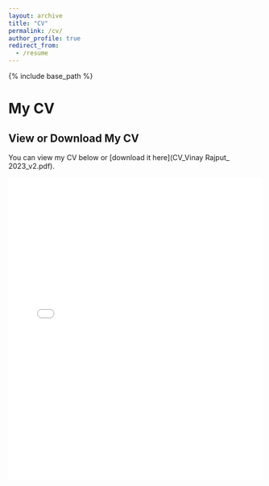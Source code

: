 ```yaml
---
layout: archive
title: "CV"
permalink: /cv/
author_profile: true
redirect_from:
  - /resume
---
```


{% include base_path %}

# My CV

## View or Download My CV
You can view my CV below or [download it here](CV_Vinay Rajput_ 2023_v2.pdf).

<iframe src="files/CV_Vinay Rajput_ 2023_v2.pdf" width="100%" height="600px" style="border: none;"></iframe>
